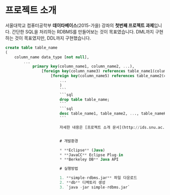 # 프로젝트 소개

서울대학교 컴퓨터공학부 **데이타베이스**(2015-가을) 강좌의 **첫번째 프로젝트 과제**입니다. 간단한 SQL을 처리하는 RDBMS를 만들어보는 것이 목표였습니다. DML까지 구현하는 것이 목표였지만, DDL까지 구현했습니다.

```sql
create table table_name
(
	column_name data_type [not null],
		...
			primary key(column_name1, column_name2, ...),
				[foreign key(column_name3) references table_name1(column_name4),]
					[foreign key(column_name5) references table_name2(column_name6)]
						...
						)
						```
						```sql
						drop table table_name;
						```
						```sql
						desc table_name1, table_name2, ..., table_nameK;
						```

						자세한 내용은 [프로젝트 소개 문서](http://ids.snu.ac.kr/w/images/c/c0/DB2015FPRJ1_2_updated.pdf)를 참고해주세요.


						# 개발환경

						* **Eclipse** (Java)
						* **JavaCC** Eclipse Plug-in
						* **Berkeley DB** Java API

						# 실행방법

						1. **simple-rdbms.jar** 파일 다운로드
						2. **db** 디렉토리 생성
						3. `java -jar simple-rdbms.jar`
